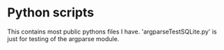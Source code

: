 # Python scripts
This contains most public pythons files I have.
'argparseTestSQLite.py' is just for testing of the argparse module.